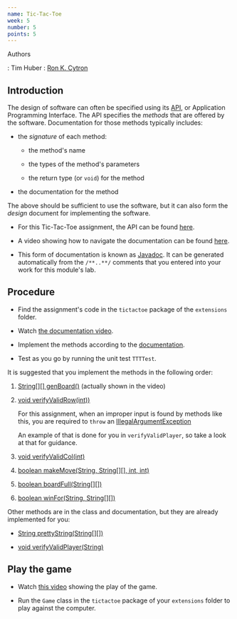 ```yaml
---
name: Tic-Tac-Toe
week: 5
number: 5
points: 5
---
```


Authors

: Tim Huber
: [Ron K. Cytron](http://www.cs.wustl.edu/~cytron/)

## Introduction

The design of software can often be specified using its
[API](https://en.wikipedia.org/wiki/Application_programming_interface), or Application Programming Interface.  The API specifies the
*methods* that are offered by the software.  Documentation for those
methods typically includes:

* the *signature* of each method:

	* the method\'s name
	
	* the types of the method\'s parameters
	
	* the return type (or `void`) for the method

*  the documentation for the method

The above should be sufficient to use the software, but it can also form
the *design* document for implementing the software.


* For this Tic-Tac-Toe assignment, the API can be found 
	[here](../../../extensions/TTTDoc/).
	
* A video showing how to navigate the documentation can be found
	[here](../../../extensions/tictactoe.mp4).
	
* This form of documentation is known as
	[Javadoc](https://en.wikipedia.org/wiki/Javadoc).  It can be
	generated automatically from the `/**..**/` comments that 
	you entered into your work for this module\'s lab.

## Procedure 

* Find the assignment\'s code in the `tictactoe` package of
the `extensions` folder.  


* Watch [the documentation video](../../../extensions/tictactoe.mp4).
  
* Implement the methods according to the [documentation](../../../extensions/TTTDoc/).
  
* Test as you go by running the unit test `TTTTest`.

It is suggested that you implement the methods in the following order:

1. [String[][] genBoard()](../../../extensions/TTTDoc/tictactoe/TicTacToe.html#genBoard--) (actually shown in the video)

2. [void verifyValidRow(int))](../../../extensions/TTTDoc/tictactoe/TicTacToe.html#verifyValidRow-int-)

	For this assignment,
	when an improper input is found by methods like this,
	you are required
	to `throw` an [IllegalArgumentException](http://docs.oracle.com/javase/7/docs/api/java/lang/IllegalArgumentException.html)

	An example of that is done for you in `verifyValidPlayer`, so take
	a look at that for guidance.

3. <a href="http://www.cs.wustl.edu/~cytron//cse131/Modules/5/Extensions/TTTDoc/tictactoe/TicTacToe.html#verifyValidCol-int-" target="doc">void verifyValidCol(int)</a>

4. <a href="http://www.cs.wustl.edu/~cytron//cse131/Modules/5/Extensions/TTTDoc/tictactoe/TicTacToe.html#makeMove-java.lang.String-java.lang.String:A:A-int-int-" target="doc">boolean makeMove(String, String[][], int, int)</a>

5. <a href="http://www.cs.wustl.edu/~cytron//cse131/Modules/5/Extensions/TTTDoc/tictactoe/TicTacToe.html#boardFull-java.lang.String:A:A-" target="doc">boolean boardFull(String[][])</a>

6. <a href="http://www.cs.wustl.edu/~cytron//cse131/Modules/5/Extensions/TTTDoc/tictactoe/TicTacToe.html#winFor-java.lang.String-java.lang.String:A:A-" target="doc">boolean winFor(String, String[][])</a>

Other methods are in the class and documentation, but they are already
implemented for you:

* <a href="http://www.cs.wustl.edu/~cytron//cse131/Modules/5/Extensions/TTTDoc/tictactoe/TicTacToe.html#prettyString-java.lang.String:A:A-" target="doc">String prettyString(String[][])</a>

* <a href="http://www.cs.wustl.edu/~cytron//cse131/Modules/5/Extensions/TTTDoc/tictactoe/TicTacToe.html#verifyValidPlayer-java.lang.String-" target="doc">void verifyValidPlayer(String)</a>

## Play the game

* Watch [this video](../../../extensions/tictactoeplay.mp4) showing
	the play of the game.

* Run the `Game` class in the `tictactoe` package of
	your `extensions` folder to play against the computer.
